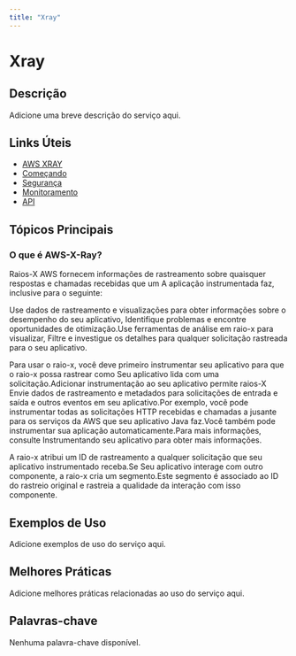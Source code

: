 ```yaml
---
title: "Xray"
---
```


# Xray

## Descrição

Adicione uma breve descrição do serviço aqui.

## Links Úteis

- [AWS XRAY](https://docs.aws.amazon.com/xray/latest/devguide/aws-xray.html)
- [Começando](https://docs.aws.amazon.com/xray/latest/devguide/getting-started.html)
- [Segurança](https://docs.aws.amazon.com/xray/latest/devguide/security.html)
- [Monitoramento](https://docs.aws.amazon.com/xray/latest/devguide/monitoring.html)
- [API](https://docs.aws.amazon.com/xray/latest/devguide/api.html)

## Tópicos Principais

### O que é AWS-X-Ray?

Raios-X AWS fornecem informações de rastreamento sobre quaisquer respostas e chamadas recebidas que um
A aplicação instrumentada faz, inclusive para o seguinte:

Use dados de rastreamento e visualizações para obter informações sobre o desempenho do seu aplicativo,
Identifique problemas e encontre oportunidades de otimização.Use ferramentas de análise em raio-x para visualizar,
Filtre e investigue os detalhes para qualquer solicitação rastreada para o seu aplicativo.

Para usar o raio-x, você deve primeiro instrumentar seu aplicativo para que o raio-x possa rastrear como
Seu aplicativo lida com uma solicitação.Adicionar instrumentação ao seu aplicativo permite raios-X
Envie dados de rastreamento e metadados para solicitações de entrada e saída e outros eventos em seu
aplicativo.Por exemplo, você pode instrumentar todas as solicitações HTTP recebidas e chamadas a jusante
para os serviços da AWS que seu aplicativo Java faz.Você também pode instrumentar sua aplicação
automaticamente.Para mais informações, consulte Instrumentando seu aplicativo para obter mais informações.

A raio-x atribui um ID de rastreamento a qualquer solicitação que seu aplicativo instrumentado receba.Se
Seu aplicativo interage com outro componente, a raio-x cria um segmento.Este segmento é
associado ao ID do rastreio original e rastreia a qualidade da interação com isso
componente.

## Exemplos de Uso

Adicione exemplos de uso do serviço aqui.

## Melhores Práticas

Adicione melhores práticas relacionadas ao uso do serviço aqui.

## Palavras-chave

Nenhuma palavra-chave disponível.
